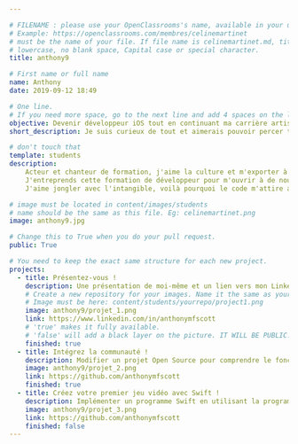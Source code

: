 ```yaml
---

# FILENAME : please use your OpenClassrooms's name, available in your url.
# Example: https://openclassrooms.com/membres/celinemartinet
# must be the name of your file. If file name is celinemartinet.md, title is celinemartinet.
# lowercase, no blank space, Capital case or special character.
title: anthony9

# First name or full name
name: Anthony
date: 2019-09-12 18:49

# One line.
# If you need more space, go to the next line and add 4 spaces on the left, as in 'description'.
objective: Devenir développeur iOS tout en continuant ma carrière artistique.
short_description: Je suis curieux de tout et aimerais pouvoir percer tous les mystères de l'univers.

# don't touch that
template: students
description:
    Acteur et chanteur de formation, j'aime la culture et m'exporter à l'étranger.
    J'entreprends cette formation de développeur pour m'ouvrir à de nouveaux horizons et mieux profiter de la vie.
    J'aime jongler avec l'intangible, voilà pourquoi le code m'attire autant que l'art !

# image must be located in content/images/students
# name should be the same as this file. Eg: celinemartinet.png
image: anthony9.jpg

# Change this to True when you do your pull request.
public: True

# You need to keep the exact same structure for each new project.
projects:
  - title: Présentez-vous !
    description: Une présentation de moi-même et un lien vers mon LinkedIn.
    # Create a new repository for your images. Name it the same as your nickname and profile picture.
    # Image must be here: content/students/yourrepo/project1.png
    image: anthony9/projet_1.png
    link: https://www.linkedin.com/in/anthonymfscott
    # 'true' makes it fully available.
    # 'false' will add a black layer on the picture. IT WILL BE PUBLIC!
    finished: true
  - title: Intégrez la communauté !
    description: Modifier un projet Open Source pour comprendre le fonctionnement de Git, de Github et des pull requests.
    image: anthony9/projet_2.png
    link: https://github.com/anthonymfscott
    finished: true
  - title: Créez votre premier jeu vidéo avec Swift !
    description: Implémenter un programme Swift en utilisant la programmation orientée objet.
    image: anthony9/projet_3.png
    link: https://github.com/anthonymfscott
    finished: false
---
```


